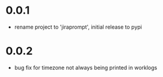 0.0.1
=====
* rename project to 'jiraprompt', initial release to pypi

0.0.2
=====
* bug fix for timezone not always being printed in worklogs
